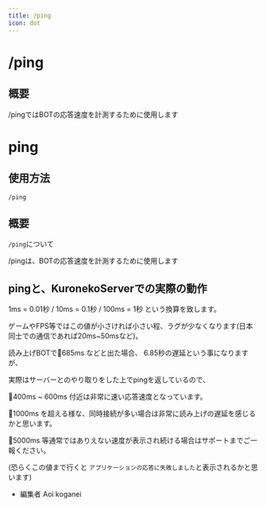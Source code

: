 ```yaml
---
title: /ping
icon: dot
---
```


# /ping
## 概要
/pingではBOTの応答速度を計測するために使用します

# ping

## 使用方法
```
/ping
```

## 概要
`/ping`について

/pingは、BOTの応答速度を計測するために使用します


## pingと、KuronekoServerでの実際の動作
1ms = 0.01秒 / 10ms = 0.1秒 / 100ms = 1秒 という換算を致します。

ゲームやFPS等ではこの値が小さければ小さい程、ラグが少なくなります(日本同士での通信であれば20ms~50msなど)。

読み上げBOTで🏓685ms などと出た場合、 6.85秒の遅延という事になりますが、

実際はサーバーとのやり取りをした上でpingを返しているので、

🏓400ms ~ 600ms 付近は非常に速い応答速度となっています。

🏓1000ms を超える様な、同時接続が多い場合は非常に読み上げの遅延を感じるかと思います。

🏓5000ms 等通常ではありえない速度が表示され続ける場合はサポートまでご一報ください。

(恐らくこの値まで行くと `アプリケーションの応答に失敗しました`と表示されるかと思います)


- 編集者 Aoi koganei